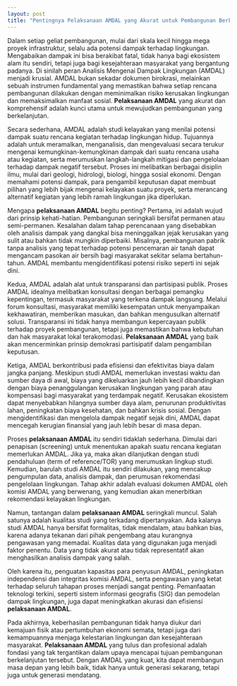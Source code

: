 ```yaml
---
layout: post
title: "Pentingnya Pelaksanaan AMDAL yang Akurat untuk Pembangunan Berkelanjutan"
---
```


Dalam setiap geliat pembangunan, mulai dari skala kecil hingga mega proyek infrastruktur, selalu ada potensi dampak terhadap lingkungan. Mengabaikan dampak ini bisa berakibat fatal, tidak hanya bagi ekosistem alam itu sendiri, tetapi juga bagi kesejahteraan masyarakat yang bergantung padanya. Di sinilah peran Analisis Mengenai Dampak Lingkungan (AMDAL) menjadi krusial. AMDAL bukan sekadar dokumen birokrasi, melainkan sebuah instrumen fundamental yang memastikan bahwa setiap rencana pembangunan dilakukan dengan meminimalkan risiko kerusakan lingkungan dan memaksimalkan manfaat sosial. **Pelaksanaan AMDAL** yang akurat dan komprehensif adalah kunci utama untuk mewujudkan pembangunan yang berkelanjutan.

Secara sederhana, AMDAL adalah studi kelayakan yang menilai potensi dampak suatu rencana kegiatan terhadap lingkungan hidup. Tujuannya adalah untuk meramalkan, menganalisis, dan mengevaluasi secara terukur mengenai kemungkinan-kemungkinan dampak dari suatu rencana usaha atau kegiatan, serta merumuskan langkah-langkah mitigasi dan pengelolaan terhadap dampak negatif tersebut. Proses ini melibatkan berbagai disiplin ilmu, mulai dari geologi, hidrologi, biologi, hingga sosial ekonomi. Dengan memahami potensi dampak, para pengambil keputusan dapat membuat pilihan yang lebih bijak mengenai kelayakan suatu proyek, serta merancang alternatif kegiatan yang lebih ramah lingkungan jika diperlukan.

Mengapa **pelaksanaan AMDAL** begitu penting? Pertama, ini adalah wujud dari prinsip kehati-hatian. Pembangunan seringkali bersifat permanen atau semi-permanen. Kesalahan dalam tahap perencanaan yang disebabkan oleh analisis dampak yang dangkal bisa meninggalkan jejak kerusakan yang sulit atau bahkan tidak mungkin diperbaiki. Misalnya, pembangunan pabrik tanpa analisis yang tepat terhadap potensi pencemaran air tanah dapat mengancam pasokan air bersih bagi masyarakat sekitar selama bertahun-tahun. AMDAL membantu mengidentifikasi potensi risiko seperti ini sejak dini.

Kedua, AMDAL adalah alat untuk transparansi dan partisipasi publik. Proses AMDAL idealnya melibatkan konsultasi dengan berbagai pemangku kepentingan, termasuk masyarakat yang terkena dampak langsung. Melalui forum konsultasi, masyarakat memiliki kesempatan untuk menyampaikan kekhawatiran, memberikan masukan, dan bahkan mengusulkan alternatif solusi. Transparansi ini tidak hanya membangun kepercayaan publik terhadap proyek pembangunan, tetapi juga memastikan bahwa kebutuhan dan hak masyarakat lokal terakomodasi. **Pelaksanaan AMDAL** yang baik akan mencerminkan prinsip demokrasi partisipatif dalam pengambilan keputusan.

Ketiga, AMDAL berkontribusi pada efisiensi dan efektivitas biaya dalam jangka panjang. Meskipun studi AMDAL memerlukan investasi waktu dan sumber daya di awal, biaya yang dikeluarkan jauh lebih kecil dibandingkan dengan biaya penanggulangan kerusakan lingkungan yang parah atau kompensasi bagi masyarakat yang terdampak negatif. Kerusakan ekosistem dapat menyebabkan hilangnya sumber daya alam, penurunan produktivitas lahan, peningkatan biaya kesehatan, dan bahkan krisis sosial. Dengan mengidentifikasi dan mengelola dampak negatif sejak dini, AMDAL dapat mencegah kerugian finansial yang jauh lebih besar di masa depan.

Proses **pelaksanaan AMDAL** itu sendiri tidaklah sederhana. Dimulai dari penapisan (screening) untuk menentukan apakah suatu rencana kegiatan memerlukan AMDAL. Jika ya, maka akan dilanjutkan dengan studi pendahuluan (term of reference/TOR) yang merumuskan lingkup studi. Kemudian, barulah studi AMDAL itu sendiri dilakukan, yang mencakup pengumpulan data, analisis dampak, dan perumusan rekomendasi pengelolaan lingkungan. Tahap akhir adalah evaluasi dokumen AMDAL oleh komisi AMDAL yang berwenang, yang kemudian akan menerbitkan rekomendasi kelayakan lingkungan.

Namun, tantangan dalam **pelaksanaan AMDAL** seringkali muncul. Salah satunya adalah kualitas studi yang terkadang dipertanyakan. Ada kalanya studi AMDAL hanya bersifat formalitas, tidak mendalam, atau bahkan bias, karena adanya tekanan dari pihak pengembang atau kurangnya pengawasan yang memadai. Kualitas data yang digunakan juga menjadi faktor penentu. Data yang tidak akurat atau tidak representatif akan menghasilkan analisis dampak yang salah.

Oleh karena itu, penguatan kapasitas para penyusun AMDAL, peningkatan independensi dan integritas komisi AMDAL, serta pengawasan yang ketat terhadap seluruh tahapan proses menjadi sangat penting. Pemanfaatan teknologi terkini, seperti sistem informasi geografis (SIG) dan pemodelan dampak lingkungan, juga dapat meningkatkan akurasi dan efisiensi **pelaksanaan AMDAL**.

Pada akhirnya, keberhasilan pembangunan tidak hanya diukur dari kemajuan fisik atau pertumbuhan ekonomi semata, tetapi juga dari kemampuannya menjaga kelestarian lingkungan dan kesejahteraan masyarakat. **Pelaksanaan AMDAL** yang tulus dan profesional adalah fondasi yang tak tergantikan dalam upaya mencapai tujuan pembangunan berkelanjutan tersebut. Dengan AMDAL yang kuat, kita dapat membangun masa depan yang lebih baik, tidak hanya untuk generasi sekarang, tetapi juga untuk generasi mendatang.
